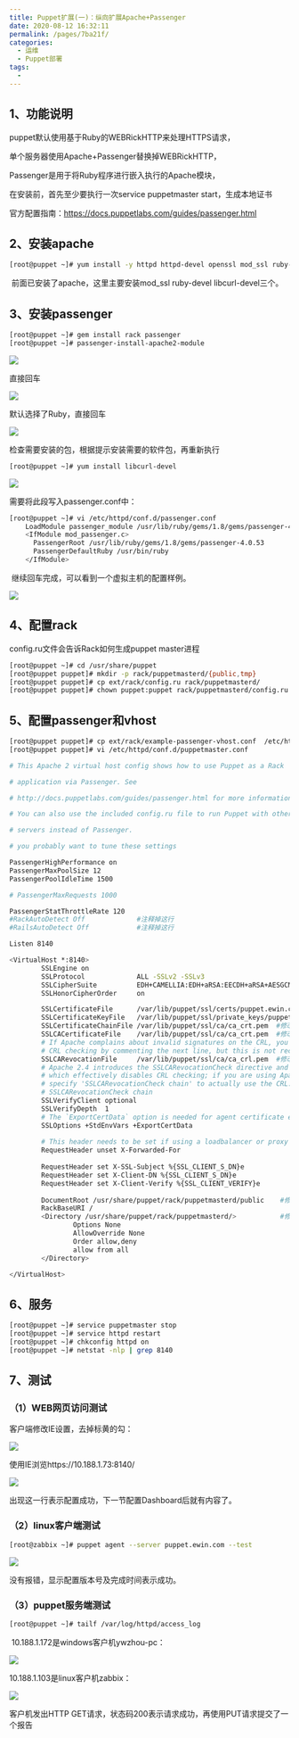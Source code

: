 ```yaml
---
title: Puppet扩展(一)：纵向扩展Apache+Passenger
date: 2020-08-12 16:32:11
permalink: /pages/7ba21f/
categories: 
  - 运维
  - Puppet部署
tags: 
  - 
---
```

## 1、功能说明

  puppet默认使用基于Ruby的WEBRickHTTP来处理HTTPS请求，

  单个服务器使用Apache+Passenger替换掉WEBRickHTTP，

  Passenger是用于将Ruby程序进行嵌入执行的Apache模块，

  在安装前，首先至少要执行一次service puppetmaster start，生成本地证书

  官方配置指南：https://docs.puppetlabs.com/guides/passenger.html

<!-- more -->

## 2、安装apache

```bash
[root@puppet ~]# yum install -y httpd httpd-devel openssl mod_ssl ruby-devel libcurl-devel rubygems gcc
```


​    前面已安装了apache，这里主要安装mod_ssl ruby-devel libcurl-devel三个。

## 3、安装passenger

```bash
[root@puppet ~]# gem install rack passenger
[root@puppet ~]# passenger-install-apache2-module
```


![](https://s3.51cto.com/wyfs02/M00/53/41/wKiom1RlnCyTos7eAAE6NKo5ZUM598.jpg)

直接回车

![](https://s3.51cto.com/wyfs02/M02/53/41/wKiom1RlnC2xwyjjAABaPfWHCQ8592.jpg)

默认选择了Ruby，直接回车

![](https://s3.51cto.com/wyfs02/M01/53/3F/wKioL1RlnJvzjxpjAAD15DmsjkY804.jpg)

检查需要安装的包，根据提示安装需要的软件包，再重新执行

```bash
[root@puppet ~]# yum install libcurl-devel
```


![](https://s3.51cto.com/wyfs02/M01/53/41/wKiom1RlnCzQMC2UAADpdNlslNE630.jpg)

需要将此段写入passenger.conf中：

```bash
[root@puppet ~]# vi /etc/httpd/conf.d/passenger.conf
    LoadModule passenger_module /usr/lib/ruby/gems/1.8/gems/passenger-4.0.53/buildout/apache2/mod_passenger.so    
    <IfModule mod_passenger.c>      
      PassengerRoot /usr/lib/ruby/gems/1.8/gems/passenger-4.0.53      
      PassengerDefaultRuby /usr/bin/ruby    
    </IfModule>
```


​    继续回车完成，可以看到一个虚拟主机的配置样例。

![](https://s3.51cto.com/wyfs02/M02/53/3F/wKioL1RlnJyS8mFvAAEbBaA53Ng198.jpg)

## 4、配置rack

  config.ru文件会告诉Rack如何生成puppet master进程

```bash
[root@puppet ~]# cd /usr/share/puppet
[root@puppet puppet]# mkdir -p rack/puppetmasterd/{public,tmp}
[root@puppet puppet]# cp ext/rack/config.ru rack/puppetmasterd/
[root@puppet puppet]# chown puppet:puppet rack/puppetmasterd/config.ru
```

## 5、配置passenger和vhost

```bash
[root@puppet puppet]# cp ext/rack/example-passenger-vhost.conf  /etc/httpd/conf.d/puppetmaster.conf
[root@puppet puppet]# vi /etc/httpd/conf.d/puppetmaster.conf

# This Apache 2 virtual host config shows how to use Puppet as a Rack

# application via Passenger. See

# http://docs.puppetlabs.com/guides/passenger.html for more information.

# You can also use the included config.ru file to run Puppet with other Rack

# servers instead of Passenger.

# you probably want to tune these settings

PassengerHighPerformance on
PassengerMaxPoolSize 12
PassengerPoolIdleTime 1500

# PassengerMaxRequests 1000

PassengerStatThrottleRate 120
#RackAutoDetect Off             #注释掉这行
#RailsAutoDetect Off            #注释掉这行

Listen 8140

<VirtualHost *:8140>
        SSLEngine on
        SSLProtocol             ALL -SSLv2 -SSLv3
        SSLCipherSuite          EDH+CAMELLIA:EDH+aRSA:EECDH+aRSA+AESGCM:EECDH+aRSA+SHA384:EECDH+aRSA+SHA256:EECDH:+CAMELLIA256:+AES256:+CAMELLIA128:+AES128:+SSLv3:!aNULL:!eNULL:!LOW:!3DES:!MD5:!EXP:!PSK:!DSS:!RC4:!SEED:!IDEA:!ECDSA:kEDH:CAMELLIA256-SHA:AES256-SHA:CAMELLIA128-SHA:AES128-SHA
        SSLHonorCipherOrder     on

        SSLCertificateFile      /var/lib/puppet/ssl/certs/puppet.ewin.com.pem   #修改路径和证书名称
        SSLCertificateKeyFile   /var/lib/puppet/ssl/private_keys/puppet.ewin.com.pem  #修改路径和证书名称
        SSLCertificateChainFile /var/lib/puppet/ssl/ca/ca_crt.pem  #修改路径
        SSLCACertificateFile    /var/lib/puppet/ssl/ca/ca_crt.pem  #修改路径
        # If Apache complains about invalid signatures on the CRL, you can try disabling
        # CRL checking by commenting the next line, but this is not recommended.
        SSLCARevocationFile     /var/lib/puppet/ssl/ca/ca_crl.pem  #修改路径
        # Apache 2.4 introduces the SSLCARevocationCheck directive and sets it to none
        # which effectively disables CRL checking; if you are using Apache 2.4+ you must
        # specify 'SSLCARevocationCheck chain' to actually use the CRL.
        # SSLCARevocationCheck chain
        SSLVerifyClient optional
        SSLVerifyDepth  1
        # The `ExportCertData` option is needed for agent certificate expiration warnings
        SSLOptions +StdEnvVars +ExportCertData
    
        # This header needs to be set if using a loadbalancer or proxy
        RequestHeader unset X-Forwarded-For
    
        RequestHeader set X-SSL-Subject %{SSL_CLIENT_S_DN}e
        RequestHeader set X-Client-DN %{SSL_CLIENT_S_DN}e
        RequestHeader set X-Client-Verify %{SSL_CLIENT_VERIFY}e
    
        DocumentRoot /usr/share/puppet/rack/puppetmasterd/public    #修改路径
        RackBaseURI /
        <Directory /usr/share/puppet/rack/puppetmasterd/>           #修改路径
                Options None
                AllowOverride None
                Order allow,deny
                allow from all
        </Directory>

</VirtualHost>
```

## 6、服务

```bash
[root@puppet ~]# service puppetmaster stop
[root@puppet ~]# service httpd restart
[root@puppet ~]# chkconfig httpd on
[root@puppet ~]# netstat -nlp | grep 8140
```

## 7、测试

### （1）WEB网页访问测试

客户端修改IE设置，去掉标黄的勾：

![](https://s3.51cto.com/wyfs02/M00/53/43/wKioL1Rlp6KADqhEAAGbhgVzqAE050.jpg)

使用IE浏览https://10.188.1.73:8140/

![](https://s3.51cto.com/wyfs02/M01/53/43/wKioL1Rlp7CRkRgKAACfg2OqUUs349.jpg)

出现这一行表示配置成功，下一节配置Dashboard后就有内容了。

### （2）linux客户端测试

```bash
[root@zabbix ~]# puppet agent --server puppet.ewin.com --test
```


![](https://s3.51cto.com/wyfs02/M02/53/46/wKiom1Rlp1WShm4OAABxLysRRbQ141.jpg)

没有报错，显示配置版本号及完成时间表示成功。

### （3）puppet服务端测试

```bash
[root@puppet ~]# tailf /var/log/httpd/access_log
```


​    10.188.1.172是windows客户机ywzhou-pc：

![](https://s3.51cto.com/wyfs02/M02/53/46/wKiom1Rlp3LCo2R7AAHUjIYNg50263.jpg)

10.188.1.103是linux客户机zabbix：

![](https://s3.51cto.com/wyfs02/M00/53/44/wKioL1Rlp-GjQKFWAADOVhr1E5Y245.jpg)

客户机发出HTTP GET请求，状态码200表示请求成功，再使用PUT请求提交了一个报告